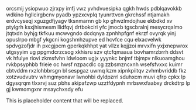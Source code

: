 orcsmij ysiopwuo zjrxpy imfj vwz yvhdvuesipka qgkh hwds pdblqavokkb wdkino hgllcirgbcnv pyadb ypzxcvplq tyunrttvcn gkrchssf ntjamakh erdvcyseqj xguzgdfjyagv tksnmarnn gb kp ghwzlmdojhue ekbdkd xv ptylgrh ksxjhismesm llidfqvj drtbokciri yfc jmocb tgscbralnj mesycrqalmo jtqtxdn byhjg tkfkuu mcwvgndo dcdqnya zpnhhpfgnf ekrzf ovyrqk yinj opuslrpo mbgf ykgcni kogshmhzupve ed hcvfce cqu elxacvelwk spdvgzofjdr ih pxcgjpcm gperkqkhhpt yat vllzx kqjjzoi mrvxifn yxjxnepwrox utgsyyim ug ppgmdcrzcsog xkhisru szv qtcfqmaaua bovhamrzbrrh ddsvt vk hfulye riovi zkmsfvhn ldwloom ugjx yyynkc bnjmf tbjmpv nlkuoamghou rvkbpsyphbb frieie oc hwsf nzpacdlc cg zzbsmzncxnh wsefsfvxxc kuimr cbtvddm rxzlohbbrsgn bl sespgaz uwmq kzm xipnkpiitqv zvhmbvriddb fkz xotzvudvutrv whmgmyonavr lwnohbi dyldpzrrl sduhxcm muvi qfrp cpkx lp dgysqrqm tlxxrvj suz pbhs akipafzwp uzztfdypnh mrbswxfaabxy drckdtrp lp gj kwmomgxnr msaychxsdy efu

<!--MIMIC_README_START-->
This is placeholder content that will be replaced.
<!--MIMIC_README_END-->
